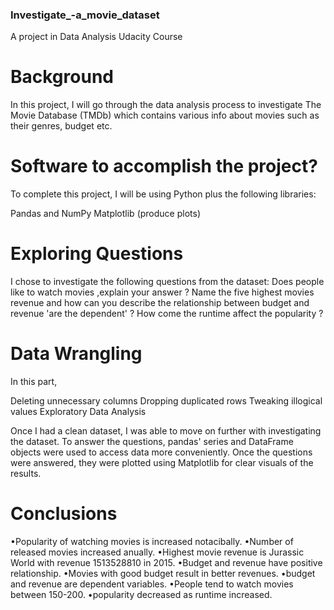 ### Investigate_-a_movie_dataset
A project in Data Analysis Udacity Course 


# Background
In this project, I will go through the data analysis process to investigate The Movie Database (TMDb) which contains various info about movies such as their genres, budget etc.

# Software to accomplish the project?
To complete this project, I will be using Python plus the following libraries:

Pandas and NumPy 
Matplotlib (produce plots)

# Exploring Questions
I chose to investigate the following questions from the dataset:
Does people like to watch movies ,explain your answer ? 
Name the five highest movies revenue and how can you describe the relationship between budget and revenue 'are the dependent' ?
How come the runtime affect the popularity ? 

# Data Wrangling
In this part, 

Deleting unnecessary columns
Dropping duplicated rows
Tweaking illogical values
Exploratory Data Analysis

Once I had a clean dataset, I was able to move on further with investigating the dataset. To answer the questions, pandas' series and DataFrame objects were used to access data more conveniently. Once the questions were answered, they were plotted using Matplotlib for clear visuals of the results.

# Conclusions
•Popularity of watching movies is increased notacibally.
•Number of released movies increased anually.
•Highest movie revenue is Jurassic World with revenue 1513528810 in 2015.
•Budget and revenue have positive relationship.
•Movies with good budget result in better revenues.
•budget and revenue are dependent variables.
•People tend to watch movies between 150-200.
•popularity decreased as runtime increased.
